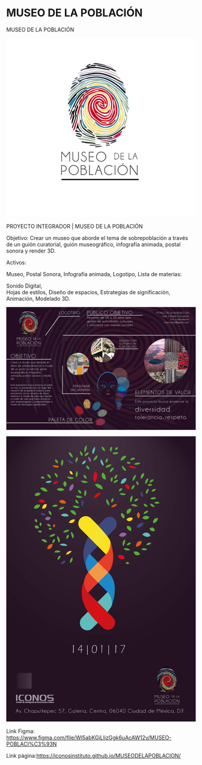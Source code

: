 # MUSEO DE LA POBLACIÓN
MUSEO DE LA POBLACIÓN 

![LOGOTIPO](https://github.com/IconosInstituto/MUSEODELAPOBLACION/blob/master/img/LOGOTIPO.png)

PROYECTO INTEGRADOR | MUSEO DE LA POBLACIÓN


Objetivo:
Crear un museo que aborde el tema de sobrepoblación a través de un guión curatorial, guión museográfico, infografía animada, postal sonora y render 3D.

Activos:

Museo, 
Postal Sonora, 
Infografía animada, 
Logotipo, 
Lista de materias:

Sonido Digital,  
Hojas de estilos, 
Diseño de espacios, 
Estrategias de significación, 
Animación, 
Modelado 3D.

![INFOGRAFÍA](https://github.com/IconosInstituto/MUSEODELAPOBLACION/blob/master/img/INFOGRAFIA.jpg)



![PÓSTER](https://github.com/IconosInstituto/MUSEODELAPOBLACION/blob/master/img/POSTER.jpg)


Link Figma: https://www.figma.com/file/Wl5abKGiLljzGgk6uAcAW12v/MUSEO-POBLACI%C3%93N

Link pàgina:https://iconosinstituto.github.io/MUSEODELAPOBLACION/



